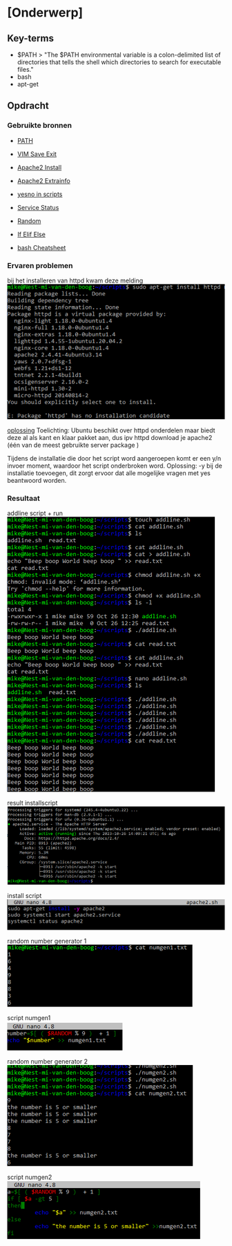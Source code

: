 # [Onderwerp]


## Key-terms
- $PATH > "The $PATH environmental variable is a colon-delimited list of directories that tells the shell which directories to search for executable files."
- bash
- apt-get


## Opdracht
### Gebruikte bronnen

- [PATH](https://phoenixnap.com/kb/linux-add-to-path#:~:text=PATH%20is%20an%20environment%20variable,command%20without%20specifying%20a%20path.)
- [VIM Save Exit](https://www.cyberciti.biz/faq/linux-unix-vim-save-and-quit-command/)

- [Apache2 Install](https://mkyong.com/apache/how-to-install-apache-http-server-in-ubuntu/)

- [Apache2 Extrainfo](https://www.cyberciti.biz/faq/linux-install-and-start-apache-httpd/)

- [yesno in scripts](https://askubuntu.com/questions/805067/is-there-a-way-to-force-yes-to-any-prompts-when-installing-from-apt-get-from)

- [Service Status](https://www.cyberciti.biz/faq/systemd-systemctl-view-status-of-a-service-on-linux/)

- [Random](https://www.baeldung.com/linux/random-numbers)

- [If Elif Else](https://www.tutorialspoint.com/unix/if-elif-statement.htm)

- [bash Cheatsheet](https://devhints.io/bash)

### Ervaren problemen
bij het installeren van httpd kwam deze melding 
![Probleem](../00_includes/0107_bashscripts_prob1.PNG) 

[oplossing](https://stackoverflow.com/questions/26865161/unable-to-install-httpd-on-digitalocean) Toelichting: Ubuntu beschikt over httpd onderdelen maar biedt deze al als kant en klaar pakket aan, dus ipv httpd download je apache2 (één van de meest gebruikte server package )

Tijdens de installatie die door het script word aangeroepen komt er een y/n invoer moment, waardoor het script onderbroken word. Oplossing: -y bij de installatie toevoegen, dit zorgt ervoor dat alle mogelijke vragen met yes beantwoord worden.

### Resultaat

addline script + run    
![addline](../00_includes/0107_bashscripts_textscript.PNG)

result installscript    
![Alt text](../00_includes/0107_bashscripts_httpdinstalloutput.PNG) 

install script  
 ![Alt text](../00_includes/0107_bashscripts_httpdinstallScript.PNG)

random number generator 1   
![numgen1cat](../00_includes/0107_bashscripts_ramnrgen1textfile.PNG) 

script numgen1  
![scriptnumgen1](../00_includes/0107_bashscripts_ramnrgen1script.PNG)

random number generator 2   
![numgen2cat](../00_includes/0107_bashscripts_ramnrgen2output.PNG) 

script numgen2  
![scriptnumgen2](../00_includes/0107_bashscripts_ramnrgen2script.PNG) 

